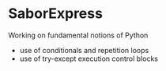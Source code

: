# SaborExpress
Working on fundamental notions of Python

* use of conditionals and repetition loops
* use of try-except execution control blocks

